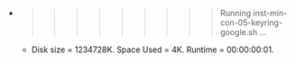 * >>>>>>>>> Running inst-min-con-05-keyring-google.sh ...
  * Disk size = 1234728K. Space Used = 4K. Runtime = 00:00:00:01.
